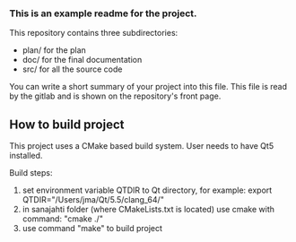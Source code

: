 ### This is an example readme for the project.

This repository contains three subdirectories:

* plan/ for the plan 
* doc/  for the final documentation
* src/  for all the source code

You can write a short summary of your project into this file.
This file is read by the gitlab and is shown on the repository's front page.

## How to build project

This project uses a CMake based build system. User needs to have Qt5 installed.

Build steps:
1. set environment variable QTDIR to Qt directory, for example:
   export QTDIR="/Users/jma/Qt/5.5/clang_64/"
2. in sanajahti folder (where CMakeLists.txt is located) use cmake with command:
   "cmake ./"
3. use command "make" to build project